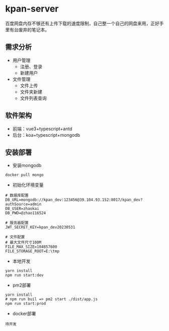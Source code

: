 # kpan-server
百度网盘内存不够还有上传下载的速度限制，自己整一个自己的网盘来用，正好手里有台废弃的笔记本。

## 需求分析
- 用户管理
    - 注册、登录
    - 新建用户
- 文件管理
    - 文件上传
    - 文件夹新建
    - 文件列表查询
## 软件架构
- 前端：vue3+typescript+antd
- 后台：koa+typescript+mongodb

## 安装部署
- 安装mongodb
```
docker pull mongo
```
- 初始化环境变量
```
# 数据库配置
DB_URL=mongodb://kpan_dev:123456@39.104.93.152:8017/kpan_dev?authSource=admin
DB_USER=zhaokai
DB_PWD=@zhao116524

# 服务器配置
JWT_SECRET_KEY=kpan_dev20230531

# 文件配置
# 最大文件尺寸100M
FILE_MAX_SIZE=104857600
FILE_STORAGE_ROOT=E:\tmp
```

- 本地开发
```
yarn install
npm run start:dev
```

- pm2部署
```
yarn install
# npm run buil => pm2 start ./dist/app.js
npm run start:prod
```
- docker部署

```
待开发
```